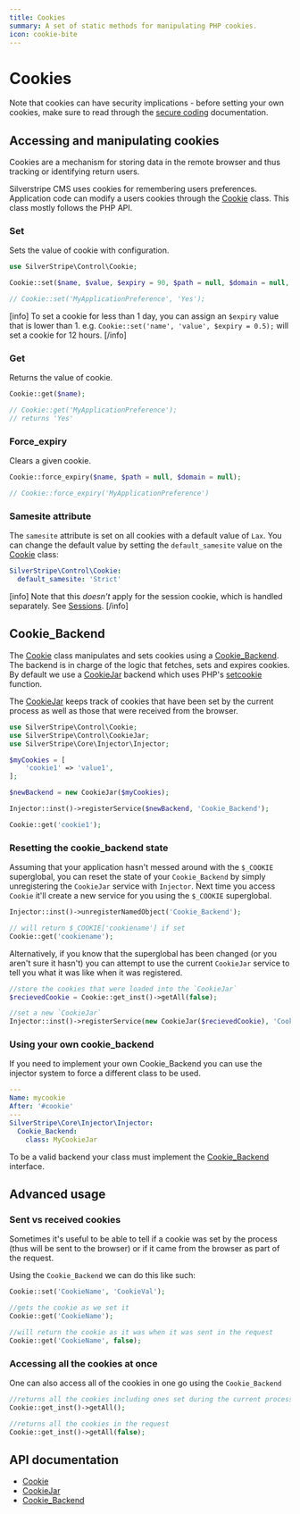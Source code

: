 ```yaml
---
title: Cookies
summary: A set of static methods for manipulating PHP cookies.
icon: cookie-bite
---
```


# Cookies

Note that cookies can have security implications - before setting your own cookies, make sure to read through the
[secure coding](/developer_guides/security/secure_coding#secure-sessions-cookies-and-tls-https) documentation.

## Accessing and manipulating cookies

Cookies are a mechanism for storing data in the remote browser and thus tracking or identifying return users.

Silverstripe CMS uses cookies for remembering users preferences. Application code can modify a users cookies through
the [Cookie](api:SilverStripe\Control\Cookie) class. This class mostly follows the PHP API.

### Set

Sets the value of cookie with configuration.

```php
use SilverStripe\Control\Cookie;

Cookie::set($name, $value, $expiry = 90, $path = null, $domain = null, $secure = false, $httpOnly = false);

// Cookie::set('MyApplicationPreference', 'Yes');
```

[info]
To set a cookie for less than 1 day, you can assign an `$expiry` value that is lower than 1. e.g. `Cookie::set('name', 'value', $expiry = 0.5);` will set a cookie for 12 hours.
[/info]

### Get

Returns the value of cookie.

```php
Cookie::get($name);

// Cookie::get('MyApplicationPreference');
// returns 'Yes'
```

### Force_expiry

Clears a given cookie.

```php
Cookie::force_expiry($name, $path = null, $domain = null);

// Cookie::force_expiry('MyApplicationPreference')
```

### Samesite attribute

The `samesite` attribute is set on all cookies with a default value of `Lax`. You can change the default value by setting the `default_samesite` value on the
[Cookie](api:SilverStripe\Control\Cookie) class:

```yml
SilverStripe\Control\Cookie:
  default_samesite: 'Strict'
```

[info]
Note that this *doesn't* apply for the session cookie, which is handled separately. See [Sessions](/developer_guides/cookies_and_sessions/sessions#samesite-attribute).
[/info]

## Cookie_Backend

The [Cookie](api:SilverStripe\Control\Cookie) class manipulates and sets cookies using a [Cookie_Backend](api:SilverStripe\Control\Cookie_Backend). The backend is in charge of the logic
that fetches, sets and expires cookies. By default we use a [CookieJar](api:SilverStripe\Control\CookieJar) backend which uses PHP's
[setcookie](http://www.php.net/manual/en/function.setcookie.php) function.

The [CookieJar](api:SilverStripe\Control\CookieJar) keeps track of cookies that have been set by the current process as well as those that were received
from the browser.

```php
use SilverStripe\Control\Cookie;
use SilverStripe\Control\CookieJar;
use SilverStripe\Core\Injector\Injector;

$myCookies = [
    'cookie1' => 'value1',
];

$newBackend = new CookieJar($myCookies);

Injector::inst()->registerService($newBackend, 'Cookie_Backend');

Cookie::get('cookie1');
```

### Resetting the cookie_backend state

Assuming that your application hasn't messed around with the `$_COOKIE` superglobal, you can reset the state of your
`Cookie_Backend` by simply unregistering the `CookieJar` service with `Injector`. Next time you access `Cookie` it'll
create a new service for you using the `$_COOKIE` superglobal.

```php
Injector::inst()->unregisterNamedObject('Cookie_Backend');

// will return $_COOKIE['cookiename'] if set
Cookie::get('cookiename');
```

Alternatively, if you know that the superglobal has been changed (or you aren't sure it hasn't) you can attempt to use
the current `CookieJar` service to tell you what it was like when it was registered.

```php
//store the cookies that were loaded into the `CookieJar`
$recievedCookie = Cookie::get_inst()->getAll(false);

//set a new `CookieJar`
Injector::inst()->registerService(new CookieJar($recievedCookie), 'CookieJar');
```

### Using your own cookie_backend

If you need to implement your own Cookie_Backend you can use the injector system to force a different class to be used.

```yml
---
Name: mycookie
After: '#cookie'
---
SilverStripe\Core\Injector\Injector:
  Cookie_Backend:
    class: MyCookieJar
```

To be a valid backend your class must implement the [Cookie_Backend](api:SilverStripe\Control\Cookie_Backend) interface.

## Advanced usage

### Sent vs received cookies

Sometimes it's useful to be able to tell if a cookie was set by the process (thus will be sent to the browser) or if it
came from the browser as part of the request.

Using the `Cookie_Backend` we can do this like such:

```php
Cookie::set('CookieName', 'CookieVal');

//gets the cookie as we set it
Cookie::get('CookieName');

//will return the cookie as it was when it was sent in the request
Cookie::get('CookieName', false);
```

### Accessing all the cookies at once

One can also access all of the cookies in one go using the `Cookie_Backend`

```php
//returns all the cookies including ones set during the current process
Cookie::get_inst()->getAll();

//returns all the cookies in the request
Cookie::get_inst()->getAll(false);
```

## API documentation

- [Cookie](api:SilverStripe\Control\Cookie)
- [CookieJar](api:SilverStripe\Control\CookieJar)
- [Cookie_Backend](api:SilverStripe\Control\Cookie_Backend)
